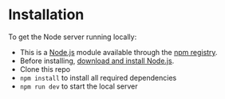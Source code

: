 # Installation

To get the Node server running locally:

- This is a [Node.js](https://nodejs.org/en/) module available through the [npm registry](https://www.npmjs.com/).
- Before installing, [download and install Node.js](https://nodejs.org/en/download/).
- Clone this repo
- `npm install` to install all required dependencies
- `npm run dev` to start the local server